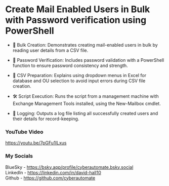 # Create Mail Enabled Users in Bulk with Password verification using PowerShell
- 🔄 Bulk Creation: Demonstrates creating mail-enabled users in bulk by reading user details from a CSV file.

- 🔐 Password Verification: Includes password validation with a PowerShell function to ensure password consistency and strength.

- 📜 CSV Preparation: Explains using dropdown menus in Excel for database and OU selection to avoid input errors during CSV file creation.

- 🛠️ Script Execution: Runs the script from a management machine with Exchange Management Tools installed, using the New-Mailbox cmdlet.

- 📂 Logging: Outputs a log file listing all successfully created users and their details for record-keeping.

### YouTube Video ###
https://youtu.be/7pGFu1ILxus

### My Socials ###
BlueSky - https://bsky.app/profile/cyberautomate.bsky.social<br/>
LinkedIn - https://linkedin.com/in/david-hall10 <br/>
Github - https://github.com/cyberautomate